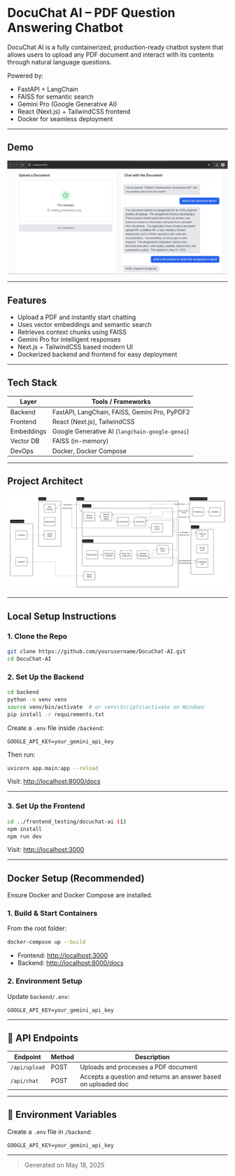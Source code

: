 #  DocuChat AI – PDF Question Answering Chatbot

DocuChat AI is a fully containerized, production-ready chatbot system that allows users to upload any PDF document and interact with its contents through natural language questions.

Powered by:
-  FastAPI + LangChain
-  FAISS for semantic search
-  Gemini Pro (Google Generative AI)
-  React (Next.js) + TailwindCSS frontend
-  Docker for seamless deployment

---

##  Demo

![screenshot](./assests/demo.png) <!-- Optional: Add a screenshot or GIF of the UI -->

---

##  Features

-  Upload a PDF and instantly start chatting
-  Uses vector embeddings and semantic search
-  Retrieves context chunks using FAISS
-  Gemini Pro for intelligent responses
-  Next.js + TailwindCSS based modern UI
-  Dockerized backend and frontend for easy deployment

---

##  Tech Stack

| Layer       | Tools / Frameworks                        |
|-------------|--------------------------------------------|
| Backend     | FastAPI, LangChain, FAISS, Gemini Pro, PyPDF2 |
| Frontend    | React (Next.js), TailwindCSS               |
| Embeddings  | Google Generative AI (`langchain-google-genai`) |
| Vector DB   | FAISS (in-memory)                         |
| DevOps      | Docker, Docker Compose                    |

---

##  Project Architect


![Architect Design](./assests/Architecture%20Diagram.png)

---

##  Local Setup Instructions

### 1. Clone the Repo

```bash
git clone https://github.com/yourusername/DocuChat-AI.git
cd DocuChat-AI
```

### 2. Set Up the Backend

```bash
cd backend
python -m venv venv
source venv/bin/activate  # or venv\Scripts\activate on Windows
pip install -r requirements.txt
```

Create a `.env` file inside `/backend`:

```
GOOGLE_API_KEY=your_gemini_api_key
```

Then run:

```bash
uvicorn app.main:app --reload
```

Visit: [http://localhost:8000/docs](http://localhost:8000/docs)

---

### 3. Set Up the Frontend

```bash
cd ../frontend_testing/docuchat-ai (1)
npm install
npm run dev
```

Visit: [http://localhost:3000](http://localhost:3000)

---

##  Docker Setup (Recommended)

Ensure Docker and Docker Compose are installed.

### 1. Build & Start Containers

From the root folder:

```bash
docker-compose up --build
```

- Frontend: [http://localhost:3000](http://localhost:3000)
- Backend: [http://localhost:8000/docs](http://localhost:8000/docs)

### 2. Environment Setup

Update `backend/.env`:

```env
GOOGLE_API_KEY=your_gemini_api_key
```

---

## 🧪 API Endpoints

| Endpoint        | Method | Description                          |
|-----------------|--------|--------------------------------------|
| `/api/upload`   | POST   | Uploads and processes a PDF document |
| `/api/chat`     | POST   | Accepts a question and returns an answer based on uploaded doc |

---

## 🔐 Environment Variables

Create a `.env` file in `/backend`:

```env
GOOGLE_API_KEY=your_gemini_api_key
```

---


> Generated on May 18, 2025

